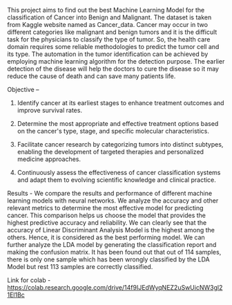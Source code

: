 This project aims to find out the best Machine Learning Model for the 
classification of Cancer into Benign and Malignant. The dataset is taken from 
Kaggle website named as Cancer_data. Cancer may occur in two different 
categories like malignant and benign tumors and it is the difficult task for the 
physicians to classify the type of tumor. So, the health care domain requires some 
reliable methodologies to predict the tumor cell and its type. The automation in 
the tumor identification can be achieved by employing machine learning 
algorithm for the detection purpose. The earlier detection of the disease will help 
the doctors to cure the disease so it may reduce the cause of death and can save 
many patients life. 
 
Objective –  
1. Identify cancer at its earliest stages to enhance treatment outcomes and 
improve survival rates.

2. Determine the most appropriate and effective treatment options based on 
the cancer's type, stage, and specific molecular characteristics.

3. Facilitate cancer research by categorizing tumors into distinct subtypes, 
enabling the development of targeted therapies and personalized medicine 
approaches.

5. Continuously assess the effectiveness of cancer classification systems and 
adapt them to evolving scientific knowledge and clinical practice.

Results -
We compare the results and performance of different machine learning models 
with neural networks. We analyze the accuracy and other relevant metrics to 
determine the most effective model for predicting cancer. This comparison helps 
us choose the model that provides the highest predictive accuracy and 
reliability. 
We can clearly see that the accuracy of Linear Discriminant Analysis Model is 
the highest among the others. Hence, it is considered as the best performing 
model. We can further analyze the LDA model by generating the classification 
report and making the confusion matrix. It has been found out that out of 114 
samples, there is only one sample which has been wrongly classified by the 
LDA Model but rest 113 samples are correctly classified. 

Link for colab - https://colab.research.google.com/drive/14f9IJEdWyqNEZ2uSwUicNW3gl21El1Bc
